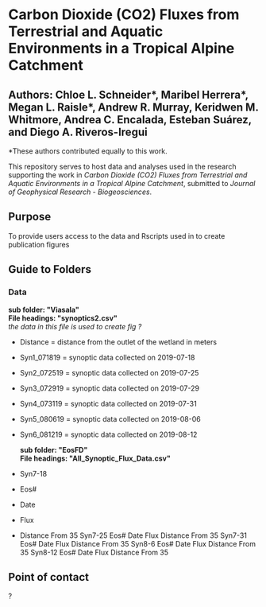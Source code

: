 # Carbon Dioxide (CO2) Fluxes from Terrestrial and Aquatic Environments in a Tropical Alpine Catchment
## Authors: Chloe L. Schneider*, Maribel Herrera*, Megan L. Raisle*, Andrew R. Murray, Keridwen M. Whitmore, Andrea C. Encalada, Esteban Suárez, and Diego A. Riveros-Iregui

*These authors contributed equally to this work. 


This repository serves to host data and analyses used in the research supporting the work in *Carbon Dioxide (CO2) Fluxes from Terrestrial and Aquatic Environments in a Tropical Alpine Catchment*, submitted to *Journal of Geophysical Research - Biogeosciences*.

## Purpose  
  To provide users access to the data and Rscripts used in to create publication figures  
  
  ## Guide to Folders  
  ### Data
  
  **sub folder: "Viasala"**  
  **File headings: "synoptics2.csv"**  
  *the data in this file is used to create fig ?*  
  * Distance = distance from the outlet of the wetland in meters  
  * Syn1_071819 = synoptic data collected on 2019-07-18  
  * Syn2_072519 = synoptic data collected on 2019-07-25  
  * Syn3_072919 = synoptic data collected on 2019-07-29  
  * Syn4_073119 = synoptic data collected on 2019-07-31  
  * Syn5_080619 = synoptic data collected on 2019-08-06  
  * Syn6_081219 = synoptic data collected on 2019-08-12 
  
    **sub folder: "EosFD"**  
  **File headings: "All_Synoptic_Flux_Data.csv"**  
  * Syn7-18  
  * Eos#  
  * Date  
  * Flux  
  * Distance From 35		Syn7-25	Eos#	Date	Flux	Distance From 35		Syn7-31	Eos#	Date	Flux	Distance From 35		Syn8-6	Eos#		Date	Flux	Distance From 35		Syn8-12	Eos#		Date	Flux	Distance From 35
  
 
  
  ## Point of contact  
  ?
